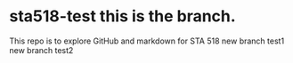 # sta518-test this is the branch.
This repo is to explore GitHub and markdown for STA 518
new branch test1
new branch test2
